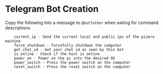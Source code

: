 # Telegram Bot Creation

Copy the following into a message to `@botfather` when asking for command descriptions

```text
    current_ip - Send the current local and public ips of the pizero machine
    force_shutdown - Forcefully shutdown the computer
    get_chat_id - Get your chat id as seen by this bot
    is_online - Check if the host is online
    power_on - Power on the pc into the desired OS
    power_switch - Press the power switch on the computer
    reset_switch - Press the reset switch on the computer
```

